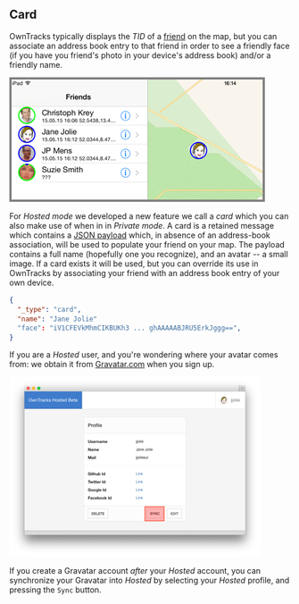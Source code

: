 ## Card

OwnTracks typically displays the _TID_ of a [friend](friends.md) on the map, but you can associate an address book entry to that friend in order to see a friendly face (if you have you friend's photo in your device's address book) and/or a friendly name.

![TID on iOS](images/b-ipad-TID-map.png)

For _Hosted mode_ we developed a new feature we call a _card_ which you can also make use of when in in _Private mode_. A card is a retained message which contains a [JSON payload](../tech/json.md) which, in absence of an address-book association, will be used to populate your friend on your map. The payload contains a full name (hopefully one you recognize), and an avatar -- a small image. If a card exists it will be used, but you can override its use in OwnTracks by associating your friend with an address book entry of your own device.

```json
{
  "_type": "card",
  "name": "Jane Jolie"
  "face": "iV1CFEVkMhmCIKBUKh3 ... ghAAAAABJRU5ErkJggg==",
}
```

If you are a _Hosted_ user, and you're wondering where your avatar comes from: we obtain it from [Gravatar.com](http://gravatar.com) when you sign up.

![Gravatar sync](images/gravatar-sync.jpg)

If you create a Gravatar account *after* your _Hosted_ account, you can synchronize your Gravatar into _Hosted_ by selecting your _Hosted_ profile, and pressing the `Sync` button.
